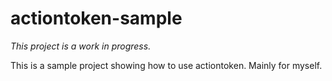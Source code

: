 actiontoken-sample
===========
*This project is a work in progress.*

This is a sample project showing how to use actiontoken. Mainly for myself.
